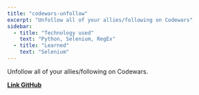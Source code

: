 ```yaml
---
title: "codewars-unfollow"
excerpt: "Unfollow all of your allies/following on Codewars"
sidebar:
  - title: "Technology used"
    text: "Python, Selenium, RegEx"
  - title: "Learned"
    text: "Selenium"
---
```


Unfollow all of your allies/following on Codewars.

[**Link GitHub**](https://github.com/ngntrgduc/codewars-unfollow)
